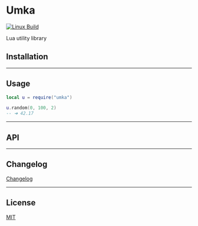 # Umka

[![Linux Build][travis-image]][travis-url]


Lua utility library


## Installation

--------------------------------------------------------------------------------

## Usage

```lua
local u = require("umka")

u.random(0, 100, 2)
-- ➜ 42.17
```

--------------------------------------------------------------------------------

## API

--------------------------------------------------------------------------------

## Changelog
[Changelog][changelog-url]

--------------------------------------------------------------------------------

## License

[MIT][license-url]


[license-url]: LICENSE
[changelog-url]: CHANGELOG
[travis-image]: https://img.shields.io/travis/SuperPaintman/umka/master.svg?label=linux
[travis-url]: https://travis-ci.org/SuperPaintman/umka
